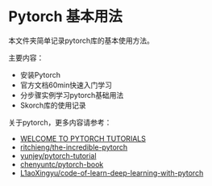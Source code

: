 # Pytorch 基本用法

本文件夹简单记录pytorch库的基本使用方法。

主要内容：

- 安装Pytorch
- 官方文档60min快速入门学习
- 分步骤实例学习pytorch基础用法
- Skorch库的使用记录
    
关于pytorch，更多内容请参考：

- [WELCOME TO PYTORCH TUTORIALS](https://pytorch.org/tutorials/)
- [ritchieng/the-incredible-pytorch](https://github.com/ritchieng/the-incredible-pytorch)
- [yunjey/pytorch-tutorial](https://github.com/yunjey/pytorch-tutorial)
- [chenyuntc/pytorch-book](https://github.com/chenyuntc/pytorch-book)
- [L1aoXingyu/code-of-learn-deep-learning-with-pytorch](https://github.com/L1aoXingyu/code-of-learn-deep-learning-with-pytorch)
